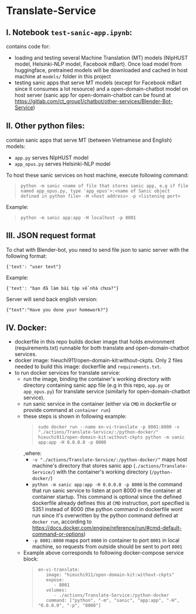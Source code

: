 # Translate-Service

## I. Notebook `test-sanic-app.ipynb`:
contains code for:
- loading and testing several Machine Translation (MT) models (NlpHUST model, Helsinki-NLP model, Facebook mBart). Once load model from huggingface, pretrained models will be downloaded and cached in host machine at `models/` folder in this project
- testing sanic apps that serve MT models (except for Facebook mBart since it consumes a lot resource) and a open-domain-chatbot model on host server (sanic app for open-domain-chatbot can be found at https://gitlab.com/ct_group1/chatbot/other-services/Blender-Bot-Service)

## II. Other python files:
contain sanic apps that serve MT (between Vietnamese and English) models:
- `app.py` serves NlpHUST model
- `app_opus.py` serves Helsinki-NLP model

To host these sanic services on host machine, execute following command:
  >```
  > python -m sanic <name of file that stores sanic app, e.g if file named app_opus.py, type 'app_opus'>:<name of Sanic object defined in python file> -H <host address> -p <listening port>
  >```

Example:
  >```
  > python -m sanic app:app -H localhost -p 8001
  >```
## III. JSON request format
To chat with Blender-bot, you need to send file json to sanic server with the following format:
```
{'text': "user text"}
```
Example:
```
{'text': "bạn đã làm bài tập về nhà chưa?"}
```
Server will send back english version:
```
{"text":"Have you done your homework?"}
```
## IV. Docker:
- dockerfile in this repo builds docker image that holds environment (requirements.txt) runnable for both translate and open-domain-chatbot services.
- docker image: hieuchi911/open-domain-kit:without-ckpts. Only 2 files needed to build this image: dockerfile and `requirements.txt`.
- to run docker services for translate service:
  - run the image, binding the container's working directory with directory containing sanic app file (e.g in this repo, `app.py` or `app_opus.py`) for translate service (similarly for open-domain-chatbot service).
  - run sanic service in the container (either via `CMD` in dockerfile or provide command at `container run`)
  - these steps is shown in following example:
    >```
    > sudo docker run --name en-vi-translate -p 8001:8000 -v "./actions/Translate-Service/:/python-docker/" hieuchi911/open-domain-kit:without-ckpts python -m sanic app:app -H 0.0.0.0 -p 8000
    >```
    ,where:
    - `-v "./actions/Translate-Service/:/python-docker/"` maps host machine's directory that stores sanic app (`./actions/Translate-Service/`) with the container's working directory (`/python-docker/`)
    - `python -m sanic app:app -H 0.0.0.0 -p 8000` is the command that run sanic service to listen at port 8000 in the container at container startup. This command is optional since the defined dockerfile already defines this at `CMD` instruction, port specified is 5351 instead of 8000 (the python command in dockerfile wont run since it's overwritten by the python command defined at `docker run`, according to https://docs.docker.com/engine/reference/run/#cmd-default-command-or-options)
    - `-p 8001:8000` maps port `8000` in container to port `8001` in local machine, so requests from outside should be sent to port `8001`
  - Example above corresponds to following docker-compose service block:
    >```
    >en-vi-translate:
    >    image: "hieuchi911/open-domain-kit:without-ckpts"
    >    expose:
    >       - 8001
    >    volumes:
    >       - ./actions/Translate-Service:/python-docker
    >    command: ["python", "-m", "sanic", "app:app", "-H", "0.0.0.0", "-p", "8000"]
    >```
